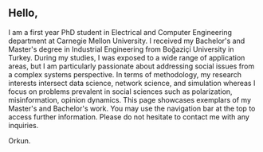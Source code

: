 ## Hello,
I am a first year PhD student in Electrical and Computer Engineering department at Carnegie Mellon University. I received my Bachelor's and Master's degree in Industrial Engineering from Boğaziçi University in Turkey. During my studies, I was exposed to a wide range of application areas, but I am particularly passionate about addressing social issues from a complex systems perspective. In terms of methodology, my research interests intersect data science, network science, and simulation whereas I focus on problems prevalent in social sciences such as polarization, misinformation, opinion dynamics. This page showcases exemplars of my Master's and Bachelor's work. You may use the navigation bar at the top to access further information. Please do not hesitate to contact me with any inquiries.

Orkun.

